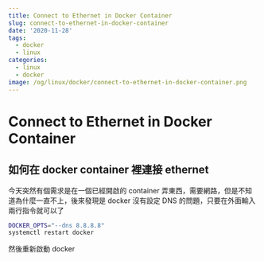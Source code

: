 ```yaml
---
title: Connect to Ethernet in Docker Container
slug: connect-to-ethernet-in-docker-container
date: '2020-11-28'
tags:
  - docker
  - linux
categories:
  - linux
  - docker
image: /og/linux/docker/connect-to-ethernet-in-docker-container.png
---
```


# Connect to Ethernet in Docker Container

## 如何在 docker container 裡連接 ethernet

今天突然有個需求是在一個已經開啟的 container 弄東西，需要網路，但是不知道為什麼一直不上，後來發現是 docker 沒有設定 DNS 的問題，只要在外面輸入兩行指令就可以了

```bash
DOCKER_OPTS="--dns 8.8.8.8"
systemctl restart docker
```

然後重新啟動 docker
